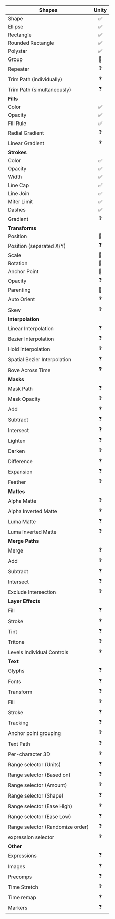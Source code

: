 | Shapes                           | Unity |
|----------------------------------|:-----:|
| Shape                            |   ✅   |
| Ellipse                          |   ✅   |
| Rectangle                        |   ✅   |
| Rounded Rectangle                |   ✅   |
| Polystar                         |   ✅   | 
| Group                            |  🔄   |
| Repeater                         |   ❓   |
| Trim Path (individually)         |   ❓   |
| Trim Path (simultaneously)       |   ❓   |
| **Fills**                        || 
| Color                            |   ✅   |
| Opacity                          |   ✅   |
| Fill Rule                        |   ✅   |
| Radial Gradient                  |   ❓   |
| Linear Gradient                  |   ❓   |
| **Strokes**                      || 
| Color                            |   ✅   | 
| Opacity                          |   ✅   | 
| Width                            |   ✅   |
| Line Cap                         |   ✅   |
| Line Join                        |   ✅   |
| Miter Limit                      |   ✅   |
| Dashes                           |   ✅   |
| Gradient                         |   ❓   |
| **Transforms**                   || 
| Position                         |  🔄   |
| Position (separated X/Y)         |   ❓   |
| Scale                            |  🔄   | 
| Rotation                         |  🔄   | 
| Anchor Point                     |  🔄   | 
| Opacity                          |   ❓   | 
| Parenting                        |  🔄   | 
| Auto Orient                      |   ❓   | 
| Skew                             |   ❓   |
| **Interpolation**                || 
| Linear Interpolation             |   ❓   | 
| Bezier Interpolation             |   ❓   | 
| Hold Interpolation               |   ❓   | 
| Spatial Bezier Interpolation     |   ❓   | 
| Rove Across Time                 |   ❓   | 
| **Masks**                        || 
| Mask Path                        |   ❓   | 
| Mask Opacity                     |   ❓   | 
| Add                              |   ❓   | 
| Subtract                         |   ❓   | 
| Intersect                        |   ❓   |
| Lighten                          |   ❓   |
| Darken                           |   ❓   |
| Difference                       |   ❓   |
| Expansion                        |   ❓   |
| Feather                          |   ❓   |
| **Mattes**                       || 
| Alpha Matte                      |   ❓   |
| Alpha Inverted Matte             |   ❓   |
| Luma Matte                       |   ❓   |
| Luma Inverted Matte              |   ❓   |
| **Merge Paths**                  || 
| Merge                            |   ❓   |
| Add                              |   ❓   |
| Subtract                         |   ❓   |
| Intersect                        |   ❓   |
| Exclude Intersection             |   ❓   |
| **Layer Effects**                || 
| Fill                             |   ❓   | 
| Stroke                           |   ❓   | 
| Tint                             |   ❓   | 
| Tritone                          |   ❓   | 
| Levels Individual Controls       |   ❓   | 
| **Text**                         || 
| Glyphs                           |   ❓   |
| Fonts                            |   ❓   |
| Transform                        |   ❓   |
| Fill                             |   ❓   |
| Stroke                           |   ❓   |
| Tracking                         |   ❓   |
| Anchor point grouping            |   ❓   | 
| Text Path                        |   ❓   | 
| Per-character 3D                 |   ❓   | 
| Range selector (Units)           |   ❓   | 
| Range selector (Based on)        |   ❓   | 
| Range selector (Amount)          |   ❓   | 
| Range selector (Shape)           |   ❓   | 
| Range selector (Ease High)       |   ❓   | 
| Range selector (Ease Low)        |   ❓   | 
| Range selector (Randomize order) |   ❓   | 
| expression selector              |   ❓   | 
| **Other**                        || 
| Expressions                      |   ❓   | 
| Images                           |   ❓   | 
| Precomps                         |   ❓   | 
| Time Stretch                     |   ❓   |
| Time remap                       |   ❓   |
| Markers                          |   ❓   |
